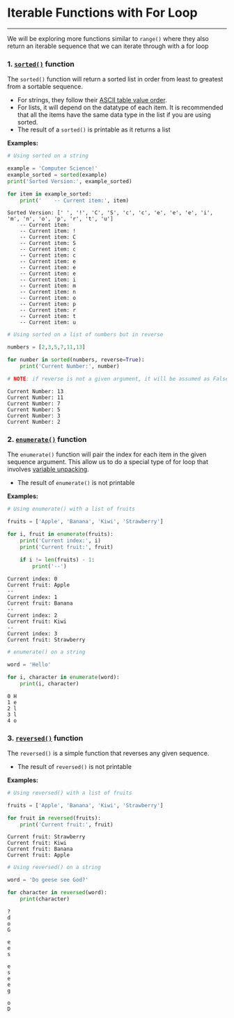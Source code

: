 # Iterable Functions with For Loop
---

We will be exploring more functions similar to ```range()``` where they also return an iterable sequence that we can iterate through with a for loop

### 1. [```sorted()```](https://docs.python.org/3/library/functions.html#sorted) function

The ```sorted()``` function will return a sorted list in order from least to greatest from a sortable sequence.

- For strings, they follow their [ASCII table value order](http://www.asciitable.com/).
- For lists, it will depend on the datatype of each item. It is recommended that all the items have the same data type in the list if you are using sorted.
- The result of a ```sorted()``` is printable as it returns a list

__Examples:__


```python
# Using sorted on a string

example = 'Computer Science!'
example_sorted = sorted(example)
print('Sorted Version:', example_sorted)

for item in example_sorted:
    print('    -- Current item:', item)
```

    Sorted Version: [' ', '!', 'C', 'S', 'c', 'c', 'e', 'e', 'e', 'i', 'm', 'n', 'o', 'p', 'r', 't', 'u']
        -- Current item:  
        -- Current item: !
        -- Current item: C
        -- Current item: S
        -- Current item: c
        -- Current item: c
        -- Current item: e
        -- Current item: e
        -- Current item: e
        -- Current item: i
        -- Current item: m
        -- Current item: n
        -- Current item: o
        -- Current item: p
        -- Current item: r
        -- Current item: t
        -- Current item: u



```python
# Using sorted on a list of numbers but in reverse

numbers = [2,3,5,7,11,13]

for number in sorted(numbers, reverse=True):
    print('Current Number:', number)

# NOTE: if reverse is not a given argument, it will be assumed as False
```

    Current Number: 13
    Current Number: 11
    Current Number: 7
    Current Number: 5
    Current Number: 3
    Current Number: 2


### 2. [```enumerate()```](https://docs.python.org/3/library/functions.html#enumerate) function

The ```enumerate()``` function will pair the index for each item in the given sequence argument. This allow us to do a special type of for loop that involves [variable unpacking](https://www.geeksforgeeks.org/unpacking-a-tuple-in-python/).

- The result of ```enumerate()``` is not printable

__Examples:__


```python
# Using enumerate() with a list of fruits

fruits = ['Apple', 'Banana', 'Kiwi', 'Strawberry']

for i, fruit in enumerate(fruits):
    print('Current index:', i)
    print('Current fruit:', fruit)
    
    if i != len(fruits) - 1:
        print('--')
```

    Current index: 0
    Current fruit: Apple
    --
    Current index: 1
    Current fruit: Banana
    --
    Current index: 2
    Current fruit: Kiwi
    --
    Current index: 3
    Current fruit: Strawberry



```python
# enumerate() on a string

word = 'Hello'

for i, character in enumerate(word):
    print(i, character)
```

    0 H
    1 e
    2 l
    3 l
    4 o


### 3. [```reversed()```](https://docs.python.org/3/library/functions.html#reversed) function

The ```reversed()``` is a simple function that reverses any given sequence.

- The result of ```reversed()``` is not printable

__Examples:__


```python
# Using reversed() with a list of fruits

fruits = ['Apple', 'Banana', 'Kiwi', 'Strawberry']

for fruit in reversed(fruits):
    print('Current fruit:', fruit)

```

    Current fruit: Strawberry
    Current fruit: Kiwi
    Current fruit: Banana
    Current fruit: Apple



```python
# Using reversed() on a string

word = 'Do geese see God?'

for character in reversed(word):
    print(character)
```

    ?
    d
    o
    G
     
    e
    e
    s
     
    e
    s
    e
    e
    g
     
    o
    D

